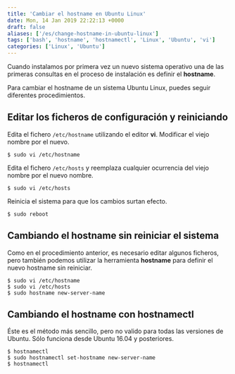 ```yaml
---
title: 'Cambiar el hostname en Ubuntu Linux'
date: Mon, 14 Jan 2019 22:22:13 +0000
draft: false
aliases: ['/es/change-hostname-in-ubuntu-linux']
tags: ['bash', 'hostname', 'hostnamectl', 'Linux', 'Ubuntu', 'vi']
categories: ['Linux', 'Ubuntu']
---
```


Cuando instalamos por primera vez un nuevo sistema operativo una de las primeras consultas en el proceso de instalación es definir el **hostname**.

Para cambiar el hostname de un sistema Ubuntu Linux, puedes seguir diferentes procedimientos.

## Editar los ficheros de configuración y reiniciando

Edita el fichero `/etc/hostname` utilizando el editor **vi**. Modificar el viejo nombre por el nuevo.

    $ sudo vi /etc/hostname

Edita el fichero `/etc/hosts` y reemplaza cualquier ocurrencia del viejo nombre por el nuevo nombre.

    $ sudo vi /etc/hosts

Reinicia el sistema para que los cambios surtan efecto.

    $ sudo reboot

## Cambiando el hostname sin reiniciar el sistema

Como en el procedimiento anterior, es necesario editar algunos ficheros, pero también podemos utilizar la herramienta **hostname** para definir el nuevo hostname sin reiniciar.

```
$ sudo vi /etc/hostname  
$ sudo vi /etc/hosts  
$ sudo hostname new-server-name 
```

## Cambiando el hostname con **hostnamectl**

Éste es el método más sencillo, pero no valido para todas las versiones de Ubuntu. Sólo funciona desde Ubuntu 16.04 y posteriores.

```
$ hostnamectl  
$ sudo hostnamectl set-hostname new-server-name  
$ hostnamectl
```
